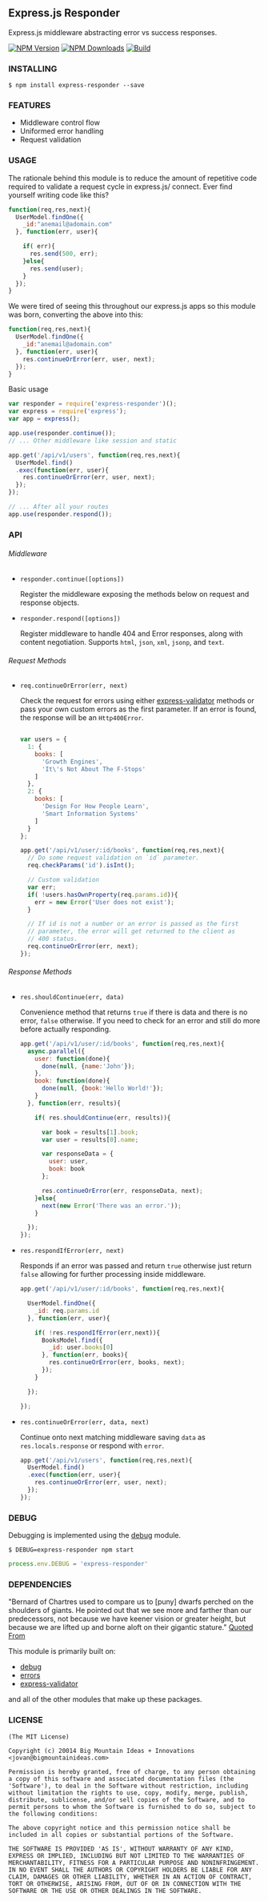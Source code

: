 Express.js Responder
--------------------

Express.js middleware abstracting error vs success responses.

[![NPM Version][npm-image]][npm-url]
[![NPM Downloads][downloads-image]][downloads-url]
[![Build][travis-image]][travis-url]

### INSTALLING

```$ npm install express-responder --save```

### FEATURES

* Middleware control flow
* Uniformed error handling
* Request validation

### USAGE

The rationale behind this module is to reduce the amount of repetitive code required to validate a request cycle in express.js/ connect. Ever find yourself writing code like this?

```js
function(req,res,next){
  UserModel.findOne({
    _id:"anemail@adomain.com"
  }, function(err, user){

    if( err){
      res.send(500, err);
    }else{
      res.send(user);
    }
  });
}
```

We were tired of seeing this throughout our express.js apps so this module was born, converting the above into this:

```js
function(req,res,next){
  UserModel.findOne({
    _id:"anemail@adomain.com"
  }, function(err, user){
    res.continueOrError(err, user, next);
  });
}
```



Basic usage
```js
var responder = require('express-responder')();
var express = require('express');
var app = express();

app.use(responder.continue());
// ... Other middleware like session and static

app.get('/api/v1/users', function(req,res,next){
  UserModel.find()
  .exec(function(err, user){
    res.continueOrError(err, user, next);
  });
});

// ... After all your routes
app.use(responder.respond());
```


### API


###### Middleware

* ``` responder.continue([options]) ```

  Register the middleware exposing the methods below on request and response objects.

* ``` responder.respond([options]) ```

  Register middleware to handle 404 and Error responses, along with content negotiation. Supports `html`, `json`, `xml`, `jsonp`, and `text`.

###### Request Methods

* ``` req.continueOrError(err, next) ```

  Check the request for errors using either [express-validator](https://www.npmjs.com/package/express-validator) methods or pass your own custom errors as the first parameter. If an error is found, the response will be an `Http400Error`.

  ```js

  var users = {
    1: {
      books: [
        'Growth Engines',
        'It\'s Not About The F-Stops'
      ]
    },
    2: {
      books: [
        'Design For How People Learn',
        'Smart Information Systems'
      ]
    }
  };

  app.get('/api/v1/user/:id/books', function(req,res,next){
    // Do some request validation on `id` parameter.
    req.checkParams('id').isInt();

    // Custom validation
    var err;
    if( !users.hasOwnProperty(req.params.id)){
      err = new Error('User does not exist');
    }

    // If id is not a number or an error is passed as the first
    // parameter, the error will get returned to the client as
    // 400 status.
    req.continueOrError(err, next);
  });
  ```

###### Response Methods

* ``` res.shouldContinue(err, data) ```

  Convenience method that returns `true` if there is data and there is no error, `false` otherwise. If you need to check for an error and still do more before actually responding.

  ```js
  app.get('/api/v1/user/:id/books', function(req,res,next){
    async.parallel({
      user: function(done){
        done(null, {name:'John'});
      },
      book: function(done){
        done(null, {book:'Hello World!'});
      }
    }, function(err, results){

      if( res.shouldContinue(err, results)){

        var book = results[1].book;
        var user = results[0].name;

        var responseData = {
          user: user,
          book: book
        };

        res.continueOrError(err, responseData, next);
      }else{
        next(new Error('There was an error.'));
      }

    });
  });
  ```


* ``` res.respondIfError(err, next) ```

  Responds if an error was passed and return `true` otherwise just return `false` allowing for further processing inside middleware.

  ```js
  app.get('/api/v1/user/:id/books', function(req,res,next){

    UserModel.findOne({
      _id: req.params.id
    }, function(err, user){

      if( !res.respondIfError(err,next)){
        BooksModel.find({
          _id: user.books[0]
        }, function(err, books){
          res.continueOrError(err, books, next);
        });
      }

    });

  });
  ```

* ``` res.continueOrError(err, data, next) ```

  Continue onto next matching middleware saving `data` as `res.locals.response` or respond with `error`.

  ```js
  app.get('/api/v1/users', function(req,res,next){
    UserModel.find()
    .exec(function(err, user){
      res.continueOrError(err, user, next);
    });
  });
  ```


### DEBUG

Debugging is implemented using the [debug](http://npmjs.org/packages/debug) module.

```$ DEBUG=express-responder npm start```

```js
process.env.DEBUG = 'express-responder'
```


### DEPENDENCIES

"Bernard of Chartres used to compare us to [puny] dwarfs perched on the shoulders of giants. He pointed out that we see more and farther than our predecessors, not because we have keener vision or greater height, but because we are lifted up and borne aloft on their gigantic stature." [Quoted From](http://en.wikipedia.org/wiki/Standing_on_the_shoulders_of_giants)

This module is primarily built on:

* [debug](https://www.npmjs.com/package/debug)
* [errors](https://www.npmjs.com/package/errors)
* [express-validator](https://www.npmjs.com/package/express-validator)

and all of the other modules that make up these packages.


### LICENSE

```
(The MIT License)

Copyright (c) 20014 Big Mountain Ideas + Innovations <jovan@bigmountainideas.com>

Permission is hereby granted, free of charge, to any person obtaining
a copy of this software and associated documentation files (the
'Software'), to deal in the Software without restriction, including
without limitation the rights to use, copy, modify, merge, publish,
distribute, sublicense, and/or sell copies of the Software, and to
permit persons to whom the Software is furnished to do so, subject to
the following conditions:

The above copyright notice and this permission notice shall be
included in all copies or substantial portions of the Software.

THE SOFTWARE IS PROVIDED 'AS IS', WITHOUT WARRANTY OF ANY KIND,
EXPRESS OR IMPLIED, INCLUDING BUT NOT LIMITED TO THE WARRANTIES OF
MERCHANTABILITY, FITNESS FOR A PARTICULAR PURPOSE AND NONINFRINGEMENT.
IN NO EVENT SHALL THE AUTHORS OR COPYRIGHT HOLDERS BE LIABLE FOR ANY
CLAIM, DAMAGES OR OTHER LIABILITY, WHETHER IN AN ACTION OF CONTRACT,
TORT OR OTHERWISE, ARISING FROM, OUT OF OR IN CONNECTION WITH THE
SOFTWARE OR THE USE OR OTHER DEALINGS IN THE SOFTWARE.
```


[npm-image]: https://img.shields.io/npm/v/express-responder.svg
[npm-url]: https://npmjs.org/package/express-responder
[downloads-image]: https://img.shields.io/npm/dm/express-responder.svg
[downloads-url]: https://npmjs.org/package/express-responder
[travis-image]: https://img.shields.io/travis/bigmountainideas/express-responder/master.svg
[travis-url]: https://travis-ci.org/bigmountainideas/express-responder
